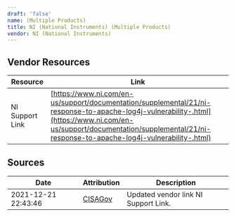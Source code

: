 ```yaml
---
draft: 'false'
name: (Multiple Products)
title: NI (National Instruments) (Multiple Products)
vendor: NI (National Instruments)
---
```


## Vendor Resources
| Resource | Link |
| --- | --- |
| NI Support Link | [https://www.ni.com/en-us/support/documentation/supplemental/21/ni-response-to-apache-log4j-vulnerability-.html](https://www.ni.com/en-us/support/documentation/supplemental/21/ni-response-to-apache-log4j-vulnerability-.html) |



## Sources
| Date | Attribution | Description |
| --- | --- | --- |
| 2021-12-21 22:43:46 | [CISAGov](https://raw.githubusercontent.com/cisagov/log4j-affected-db/develop/README.md) | Updated vendor link NI Support Link.  |
